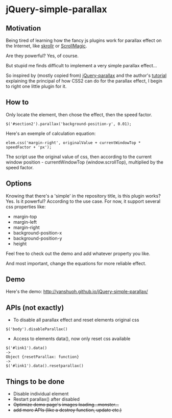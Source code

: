 # jQuery-simple-parallax

## Motivation
Being tired of learning how the fancy js plugins work for parallax effect on the Internet, like [skrollr](https://github.com/Prinzhorn/skrollr) or [ScrollMagic](https://github.com/janpaepke/ScrollMagic). 

Are they powerful? Yes, of course.

But stupid me finds difficult to implement a very simple parallax effect...

So inspired by (mostly copied from) [jQuery-parallax](https://github.com/IanLunn/jQuery-Parallax) and the author's [tutorial](http://ianlunn.co.uk/articles/recreate-nikebetterworld-parallax/) explaining the principal of how CSS2 can do for the parallax effect, I begin to right one little plugin for it.


## How to
Only locate the element, then chose the effect, then the speed factor.
```
$('#section2').parallax('background-position-y', 0.01);
```
Here's an exemple of calculation equation:
```
elem.css('margin-right', originalValue + currentWindowTop * speedFactor + 'px');
```
The script use the original value of css, then according to the current window position - currentWindowTop (window.scrollTop), multiplied by the speed factor.

## Options
Knowing that there's a 'simple' in the repository title, is this plugin works? Yes. Is it powerful? According to the use case.
For now, it support several css properties like:
* margin-top
* margin-left
* margin-right
* background-position-x
* background-position-y
* height

Feel free to check out the demo and add whatever property you like.

And most important, change the equations for more reliable effect.

## Demo
Here's the demo: http://yanshuoh.github.io/jQuery-simple-parallax/

## APIs (not exactly)
* To disable all parallax effect and reset elements original css
```
$('body').disableParallax()
```
* Access to elements data(), now only reset css available
```
$('#link1').data()
->
Object {resetParallax: function}
->
$('#link1').data().resetparallax()
```

## Things to be done
* Disable individual element
* Restart parallax() after disabled
* ~~Optimize demo page's images loading...monster...~~
* ~~add more APIs (like a destroy function, update etc.)~~
